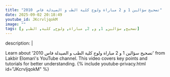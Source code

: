 ```yaml
---
title: "تصحيح سؤالين 1 و 2 مباراة ولوج كلية الطب و الصيدلة فاس  2010"
date: 2025-09-02 20:18:49 
youtube_id: JKcrvljqokM
image: ""
tags: [تصحيح, سؤالين, 1, و, 2, مباراة, ولوج, كلية, الطب, و]
---
```

description: |
  
  Learn about 'تصحيح سؤالين 1 و 2 مباراة ولوج كلية الطب و الصيدلة فاس  2010' from Lakbir Elomari's YouTube channel. This video covers key points and tutorials for better understanding.
{% include youtube-privacy.html id="JKcrvljqokM" %}
